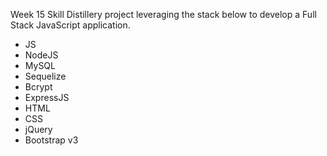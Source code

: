 Week 15 Skill Distillery project leveraging the stack below to develop a Full Stack JavaScript application.

  - JS
  - NodeJS
  - MySQL
  - Sequelize
  - Bcrypt
  - ExpressJS
  - HTML
  - CSS
  - jQuery
  - Bootstrap v3
